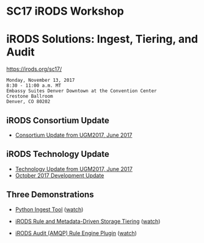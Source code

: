 # SC17 iRODS Workshop
# iRODS Solutions: Ingest, Tiering, and Audit

https://irods.org/sc17/

```
Monday, November 13, 2017 
8:30 - 11:00 a.m. MT 
Embassy Suites Denver Downtown at the Convention Center 
Crestone Ballroom 
Denver, CO 80202
```

## iRODS Consortium Update

 - [Consortium Update from UGM2017, June 2017](http://slides.com/irods/ugm2017-consortium-update#/)

## iRODS Technology Update

 - [Technology Update from UGM2017, June 2017](http://slides.com/irods/ugm2017-technology-update#/)
 - [October 2017 Development Update](https://irods.org/2017/10/irods-development-update-october-2017/)

## Three Demonstrations

- [Python Ingest Tool](ingest/) ([watch](https://asciinema.org/a/UAVSeruEWvjF0218Y46nJcEG7))

- [iRODS Rule and Metadata-Driven Storage Tiering](tiering/) ([watch](https://asciinema.org/a/7wN4WCHxcS9FcqHRQJL7GNpmf))

- [iRODS Audit (AMQP) Rule Engine Plugin](audit/) ([watch](https://asciinema.org/a/IdpEopItKq7JLcX9cAo7eUxsI))

